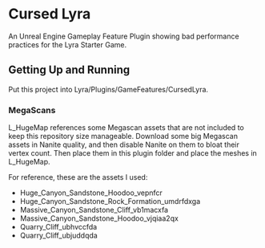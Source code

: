 # Cursed Lyra

An Unreal Engine Gameplay Feature Plugin showing bad performance practices for the Lyra Starter Game.

## Getting Up and Running

Put this project into Lyra/Plugins/GameFeatures/CursedLyra.

### MegaScans
L_HugeMap references some Megascan assets that are not included to keep this repository size manageable. Download some big Megascan assets in Nanite quality, and then disable Nanite on them to bloat their vertex count. Then place them in this plugin folder and place the meshes in L_HugeMap.

For reference, these are the assets I used:
- Huge_Canyon_Sandstone_Hoodoo_vepnfcr
- Huge_Canyon_Sandstone_Rock_Formation_umdrfdxga
- Massive_Canyon_Sandstone_Cliff_vb1macxfa
- Massive_Canyon_Sandstone_Hoodoo_vjqiaa2qx
- Quarry_Cliff_ubhvccfda
- Quarry_Cliff_ubjuddqda